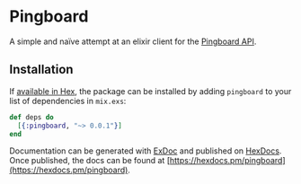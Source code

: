 # Pingboard

A simple and naïve attempt at an elixir client for the [Pingboard API](http://docs.pingboard.apiary.io/#).

## Installation

If [available in Hex](https://hex.pm/docs/publish), the package can be installed
by adding `pingboard` to your list of dependencies in `mix.exs`:

```elixir
def deps do
  [{:pingboard, "~> 0.0.1"}]
end
```

Documentation can be generated with [ExDoc](https://github.com/elixir-lang/ex_doc)
and published on [HexDocs](https://hexdocs.pm). Once published, the docs can
be found at [https://hexdocs.pm/pingboard](https://hexdocs.pm/pingboard).

